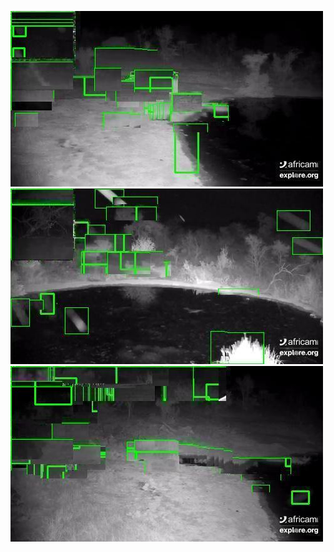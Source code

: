 ![20200718-231955-235000](in/20200718/20200718-231955-235000_0_.jpg)
![20200718-235005-000000](in/20200718/20200718-235005-000000_0_.jpg)
![20200719-000005-003010](in/20200719/20200719-000005-003010_0_.jpg)
